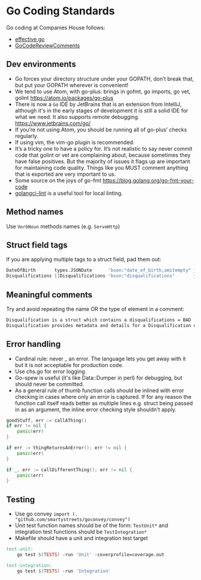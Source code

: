 # Go Coding Standards

Go coding at Companies House follows:

* [effective go](https://golang.org/doc/effective_go.html)
* [GoCodeReviewComments](https://github.com/golang/go/wiki/CodeReviewComments)

## Dev environments

* Go forces your directory structure under your GOPATH, don’t break that, but
  put your GOPATH wherever is convenient!
* We tend to use Atom, with go-plus: brings in gofmt, go imports, go vet,
  golint <https://atom.io/packages/go-plus>
* There is now a `Go` IDE by JetBrains that is an extension from IntelliJ,
  although it's in the early stages of development it is still a solid IDE for
  what we need. It also supports remote debugging.
  <https://www.jetbrains.com/go/>
* If you’re not using Atom, you should be running all of go-plus’ checks
  regularly.
* If using vim, the vim-go plugin is recommended.
* It’s a tricky one to have a policy for. It’s not realistic to say never
  commit code that golint or vet are complaining about, because sometimes they
  have false positives. But the majority of issues it flags up are important
  for maintaining code quality. Things like you MUST comment anything that is
  exported are very important to us.
* Some source on the joys of go-fmt <https://blog.golang.org/go-fmt-your-code>
* [golangci-lint](https://github.com/golangci/golangci-lint) is a useful tool
  for local linting.

## Method names

Use `VerbNoun` methods names (e.g. `ServeHttp`)

## Struct field tags

If you are applying multiple tags to a struct field, pad them out:

```go
DateOfBirth       types.JSONDate      'bson:"date_of_birth,omitempty" json:"date_of_birth,omitempty"
Disqualifications []Disqualifications 'bson:"disqualifications"       json:"disqualifications"
```

## Meaningful comments

Try and avoid repeating the name OR the type of element in a comment:

<!-- markdownlint-disable MD013 -->
```txt
Disqualification is a struct which contains a disqualifications = BAD
Disqualification provides metadata and details for a Disqualification document. = GOOD
```
<!-- markdownlint-enable MD013 -->

## Error handling

* Cardinal rule: never _ an error. The language lets you get away with it but
  it is not acceptable for production code.
* Use chs.go for error logging.
* Go-spew is useful (it's like Data::Dumper in perl) for debugging, but
  should never be committed.
* As a general rule of thumb function calls should be inlined with error
  checking in cases where only an error is captured. If for any reason
  the function call itself reads better as multiple lines e.g. struct being
  passed in as an argument, the inline error checking style shouldn't apply.

```go
goodStuff, err := callAThing()
if err != nil {
    panic(err)
}
```

```go
if err := thingReturnsAnError(); err != nil {
    panic(err)
}
```

```go
if _, err := callDifferentThing(); err != nil {
    panic(err)
}
```

## Testing

* Use go convey `import (. "github.com/smartystreets/goconvey/convey")`
* Unit test function names should be of the form: `TestUnit*` and integration
  test functions should be `TestIntegration*`
* Makefile should have a unit and integration test target

```makefile
test-unit:
    go test $(TESTS) -run 'Unit' -coverprofile=coverage.out

test-integration:
    go test $(TESTS) -run 'Integration'
```
